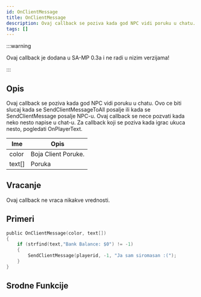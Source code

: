 ```yaml
---
id: OnClientMessage
title: OnClientMessage
description: Ovaj callback se poziva kada god NPC vidi poruku u chatu.
tags: []
---
```


:::warning

Ovaj callback je dodana u SA-MP 0.3a i ne radi u nizim verzijama!

:::

## Opis

Ovaj callback se poziva kada god NPC vidi poruku u chatu. Ovo ce biti slucaj kada se SendClientMessageToAll posalje ili kada se SendClientMessage posalje NPC-u. Ovaj callback se nece pozvati kada neko nesto napise u chat-u. Za callback koji se poziva kada igrac ukuca nesto, pogledati OnPlayerText.

| Ime    | Opis                            |
| ------ | ------------------------------- |
| color  | Boja Client Poruke.             |
| text[] | Poruka                          |

## Vracanje

Ovaj callback ne vraca nikakve vrednosti.

## Primeri

```c
public OnClientMessage(color, text[])
{
    if (strfind(text,"Bank Balance: $0") != -1)
    {
        SendClientMessage(playerid, -1, "Ja sam siromasan :(");
    }
}
```

## Srodne Funkcije

